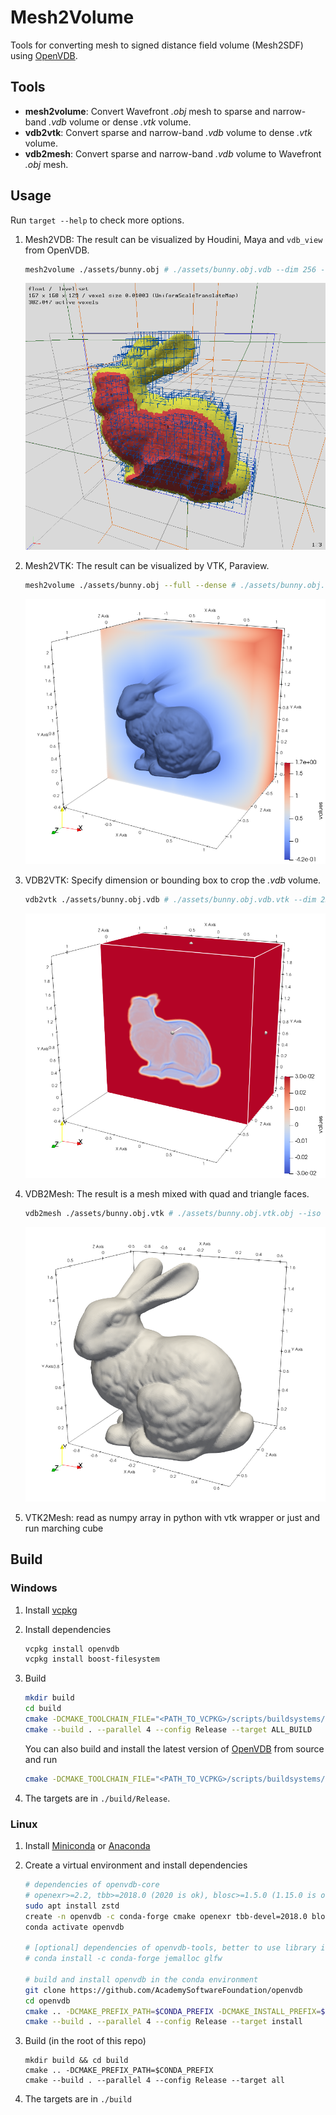# Mesh2Volume

Tools for converting mesh to signed distance field volume (Mesh2SDF) using [OpenVDB](https://github.com/AcademySoftwareFoundation/openvdb).


## Tools

- **mesh2volume**: Convert Wavefront *.obj* mesh to sparse and narrow-band *.vdb* volume or dense *.vtk* volume.
- **vdb2vtk**: Convert sparse and narrow-band *.vdb* volume to dense *.vtk* volume.
- **vdb2mesh**: Convert sparse and narrow-band *.vdb* volume to Wavefront *.obj* mesh.


## Usage

Run `target --help` to check more options.

1. Mesh2VDB: The result can be visualized by Houdini, Maya and `vdb_view` from OpenVDB. 


    ```bash
    mesh2volume ./assets/bunny.obj # ./assets/bunny.obj.vdb --dim 256 --bw 3
    ```
    
    ![bunny.obj.vdb](./assets/bunny.obj.vdb.png)

2. Mesh2VTK: The result can be visualized by VTK, Paraview.

    ```bash
    mesh2volume ./assets/bunny.obj --full --dense # ./assets/bunny.obj.vtk` --dim 256
    ```

    ![bunny.obj.vtk](./assets/bunny.obj.vtk.png)

3. VDB2VTK: Specify dimension or bounding box to crop the *.vdb* volume.


    ```bash
    vdb2vtk ./assets/bunny.obj.vdb # ./assets/bunny.obj.vdb.vtk --dim 256
    ```

    ![bunny.obj.vdb.vtk](./assets/bunny.obj.vdb.vtk.png)

4. VDB2Mesh: The result is a mesh mixed with quad and triangle faces.

    ```bash
    vdb2mesh ./assets/bunny.obj.vtk # ./assets/bunny.obj.vtk.obj --iso 0 --adapt 0
    ```

    ![bunny.obj.vdb.obj](./assets/bunny.obj.vdb.obj.png)

5. VTK2Mesh: read as numpy array in python with vtk wrapper or just and run marching cube


## Build

### Windows

1. Install [vcpkg](https://github.com/microsoft/vcpkg)

2. Install dependencies

    ```bash
    vcpkg install openvdb
    vcpkg install boost-filesystem
    ```

3. Build

    ```bash
    mkdir build
    cd build
    cmake -DCMAKE_TOOLCHAIN_FILE="<PATH_TO_VCPKG>/scripts/buildsystems/vcpkg.cmake" -DVCPKG_TARGET_TRIPLET=x64-windows -A x64 ..
    cmake --build . --parallel 4 --config Release --target ALL_BUILD
    ```

    You can also build and install the latest version of [OpenVDB](https://github.com/AcademySoftwareFoundation/openvdb) from source and run

    ```bash
    cmake -DCMAKE_TOOLCHAIN_FILE="<PATH_TO_VCPKG>/scripts/buildsystems/vcpkg.cmake" -DVCPKG_TARGET_TRIPLET=x64-windows -A x64 -DOPENVDB_ROOT="<PATH_TO_OPENVDB_INSTALL_PATH>" ..
    ```

4. The targets are in `./build/Release`.

### Linux

1. Install [Miniconda](https://docs.conda.io/en/latest/miniconda.html) or [Anaconda](https://www.anaconda.com/)

2. Create a virtual environment and install dependencies

    ```bash
    # dependencies of openvdb-core
    # openexr>=2.2, tbb>=2018.0 (2020 is ok), blosc>=1.5.0 (1.15.0 is ok),  zlib>=1.2.7, boost>=1.61 conda 
    sudo apt install zstd
    create -n openvdb -c conda-forge cmake openexr tbb-devel=2018.0 blosc=1.15.0 zlib boost-cpp=1.75
    conda activate openvdb

    # [optional] dependencies of openvdb-tools, better to use library in the system
    # conda install -c conda-forge jemalloc glfw 

    # build and install openvdb in the conda environment
    git clone https://github.com/AcademySoftwareFoundation/openvdb
    cd openvdb
    cmake .. -DCMAKE_PREFIX_PATH=$CONDA_PREFIX -DCMAKE_INSTALL_PREFIX=$CONDA_PREFIX #-DOPENVDB_BUILD_VDB_VIEW=ON
    cmake --build . --parallel 4 --config Release --target install

3. Build (in the root of this repo)
    ```
    mkdir build && cd build
    cmake .. -DCMAKE_PREFIX_PATH=$CONDA_PREFIX
    cmake --build . --parallel 4 --config Release --target all
    ``` 

4. The targets are in `./build`
